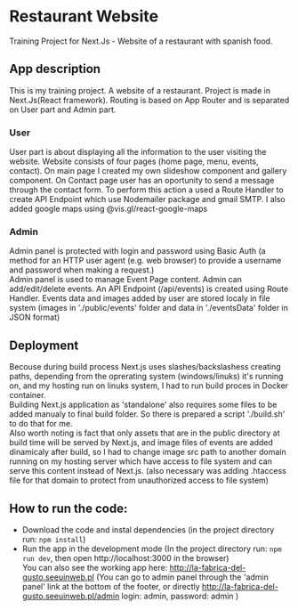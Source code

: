 # Restaurant Website

Training Project for Next.Js - Website of a restaurant with spanish food.

## App description

This is my training project. A website of a restaurant. Project is made in Next.Js(React framework). Routing is based on App Router and is separated on User part and Admin part.

### User

User part is about displaying all the information to the user visiting the website.
Website consists of four pages (home page, menu, events, contact).
On main page I created my own slideshow component and gallery component. 
On Contact page user has an oportunity to send a message through the contact form. To perform this action a used a Route Handler to create API Endpoint which use Nodemailer package and gmail SMTP. I also added google maps using @vis.gl/react-google-maps

### Admin

Admin panel is protected with login and password using Basic Auth (a method for an HTTP user agent (e.g. web browser) to provide a username and password when making a request.)  
Admin panel is used to manage Event Page content. Admin can add/edit/delete events. An API Endpoint (/api/events) is created using Route Handler. Events data and images added by user are stored localy in file system (images in './public/events' folder and data in './eventsData' folder in JSON format)

## Deployment
Becouse during build process Next.js uses slashes/backslashess creating paths, depending from the oprerating system (windows/linuks) it's running on, and my hosting run on linuks system, I had to run build proces in Docker container.  
Building Next.js application as 'standalone' also requires some files to be added manualy to final build folder. So there is prepared a script './build.sh' to do that for me.  
Also worth noting is fact that only assets that are in the public directory at build time will be served by Next.js, and image files of events are added dinamicaly after build, so I had to change image src path to another domain running on my hosting server which have access to file system and can serve this content instead of Next.js. (also necessary was adding .htaccess file for that domain to protect from unauthorized access to file system)

## How to run the code:

* Download the code and instal dependencies (in the project directory run: `npm install`)
* Run the app in the development mode (In the project directory run: `npm run dev`, then open http://localhost:3000 in the browser)  
You can also see the working app here: http://la-fabrica-del-gusto.seeuinweb.pl
(You can go to admin panel through the 'admin panel' link at the bottom of the footer, or directly http://la-fabrica-del-gusto.seeuinweb.pl/admin login: admin, password: admin )
